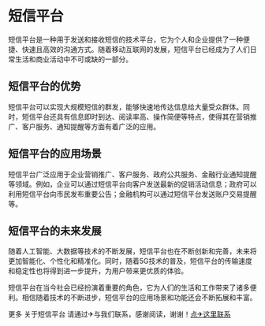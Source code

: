 # 短信平台

短信平台是一种用于发送和接收短信的技术平台，它为个人和企业提供了一种便捷、快速且高效的沟通方式。随着移动互联网的发展，短信平台已经成为了人们日常生活和商业活动中不可或缺的一部分。

## 短信平台的优势

短信平台可以实现大规模短信的群发，能够快速地传达信息给大量受众群体。同时，短信平台还具有信息即时到达、阅读率高、操作简便等特点，使得其在营销推广、客户服务、通知提醒等方面有着广泛的应用。

## 短信平台的应用场景

短信平台广泛应用于企业营销推广、客户服务、政府公共服务、金融行业通知提醒等领域。例如，企业可以通过短信平台向客户发送最新的促销活动信息；政府可以利用短信平台向市民发布重要公告；金融机构可以通过短信平台发送账户交易提醒等。

## 短信平台的未来发展

随着人工智能、大数据等技术的不断发展，短信平台也在不断创新和完善，未来将更加智能化、个性化和精准化。同时，随着5G技术的普及，短信平台的传输速度和稳定性也将得到进一步提升，为用户带来更优质的体验。

短信平台在当今社会已经扮演着重要的角色，它为人们的生活和工作带来了诸多便利。相信随着技术的不断进步，短信平台的应用场景和功能还会不断拓展和丰富。

更多 关于短信平台 请通过✈与我们联系，感谢阅读，谢谢！[点✈这里联系](https://ss.k02.cc)